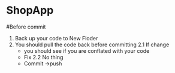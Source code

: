 # ShopApp
#Before commit 
1. Back up your code to New Floder
2. You should pull the code back before committing
  2.1 If change 
    + you should see if you are conflated with your code
    + Fix
  2.2 No thing 
    + Commit ->push
